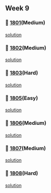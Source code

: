 ## Week 9
### 👀 [1801](https://leetcode.com/problemset/all/?search=1801&page=1)(Medium)
####
[solution]()
####
### 👀 [1802](https://leetcode.com/problemset/all/?search=1802&page=1)(Medium)
####
[solution]()
####
### 👀 [1803](https://leetcode.com/problemset/all/?search=1803&page=1)(Hard)
####
[solution]()
####
### 👀 [1805](https://leetcode.com/problemset/all/?search=1805&page=1)(Easy)
####
[solution]()
####
### 👀 [1806](https://leetcode.com/problemset/all/?search=1806&page=1)(Medium)
####
[solution]()
####
### 👀 [1807](https://leetcode.com/problemset/all/?search=1807&page=1)(Medium)
####
[solution]()
####
### 👀 [1808](https://leetcode.com/problemset/all/?search=1808&page=1)(Hard)
####
[solution]()
####
